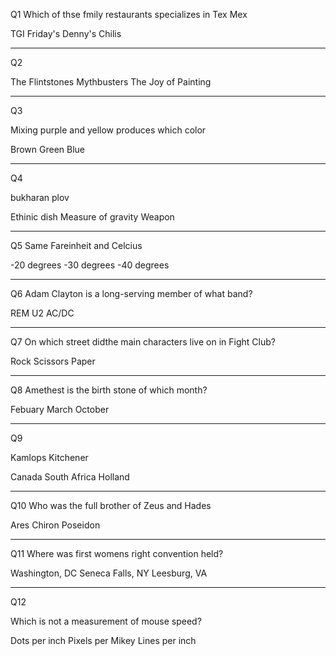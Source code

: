 Q1
Which of thse fmily restaurants specializes in Tex Mex

TGI Friday's
Denny's
Chilis

---
Q2

The Flintstones
Mythbusters
The Joy of Painting

---
Q3

Mixing purple and yellow produces which color

Brown
Green
Blue

---
Q4

bukharan plov

Ethinic dish
Measure of gravity
Weapon

---
Q5
Same Fareinheit and Celcius

-20 degrees
-30 degrees
-40 degrees

---
Q6
Adam Clayton is a long-serving member of what band?

REM
U2
AC/DC

---
Q7
On which street didthe main characters live on in Fight Club?

Rock 
Scissors
Paper

---
Q8
Amethest is the birth stone of which month?

Febuary
March
October

---
Q9

Kamlops
Kitchener

Canada
South Africa
Holland

---
Q10
Who was the full brother of Zeus and Hades

Ares
Chiron
Poseidon

---
Q11
Where was first womens right convention held?

Washington, DC
Seneca Falls, NY
Leesburg, VA

---
Q12

Which is not a measurement of mouse speed?

Dots per inch
Pixels per Mikey
Lines per inch



